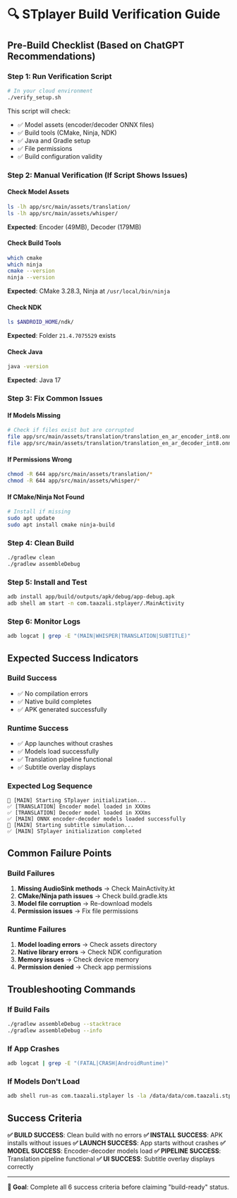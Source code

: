 # 🔍 STplayer Build Verification Guide

## **Pre-Build Checklist (Based on ChatGPT Recommendations)**

### **Step 1: Run Verification Script**
```bash
# In your cloud environment
./verify_setup.sh
```

This script will check:
- ✅ Model assets (encoder/decoder ONNX files)
- ✅ Build tools (CMake, Ninja, NDK)
- ✅ Java and Gradle setup
- ✅ File permissions
- ✅ Build configuration validity

### **Step 2: Manual Verification (If Script Shows Issues)**

#### **Check Model Assets**
```bash
ls -lh app/src/main/assets/translation/
ls -lh app/src/main/assets/whisper/
```
**Expected**: Encoder (49MB), Decoder (179MB)

#### **Check Build Tools**
```bash
which cmake
which ninja
cmake --version
ninja --version
```
**Expected**: CMake 3.28.3, Ninja at `/usr/local/bin/ninja`

#### **Check NDK**
```bash
ls $ANDROID_HOME/ndk/
```
**Expected**: Folder `21.4.7075529` exists

#### **Check Java**
```bash
java -version
```
**Expected**: Java 17

### **Step 3: Fix Common Issues**

#### **If Models Missing**
```bash
# Check if files exist but are corrupted
file app/src/main/assets/translation/translation_en_ar_encoder_int8.onnx
file app/src/main/assets/translation/translation_en_ar_decoder_int8.onnx
```

#### **If Permissions Wrong**
```bash
chmod -R 644 app/src/main/assets/translation/*
chmod -R 644 app/src/main/assets/whisper/*
```

#### **If CMake/Ninja Not Found**
```bash
# Install if missing
sudo apt update
sudo apt install cmake ninja-build
```

### **Step 4: Clean Build**
```bash
./gradlew clean
./gradlew assembleDebug
```

### **Step 5: Install and Test**
```bash
adb install app/build/outputs/apk/debug/app-debug.apk
adb shell am start -n com.taazali.stplayer/.MainActivity
```

### **Step 6: Monitor Logs**
```bash
adb logcat | grep -E "(MAIN|WHISPER|TRANSLATION|SUBTITLE)"
```

## **Expected Success Indicators**

### **Build Success**
- ✅ No compilation errors
- ✅ Native build completes
- ✅ APK generated successfully

### **Runtime Success**
- ✅ App launches without crashes
- ✅ Models load successfully
- ✅ Translation pipeline functional
- ✅ Subtitle overlay displays

### **Expected Log Sequence**
```
🚀 [MAIN] Starting STplayer initialization...
✅ [TRANSLATION] Encoder model loaded in XXXms
✅ [TRANSLATION] Decoder model loaded in XXXms
✅ [MAIN] ONNX encoder-decoder models loaded successfully
🔧 [MAIN] Starting subtitle simulation...
✅ [MAIN] STplayer initialization completed
```

## **Common Failure Points**

### **Build Failures**
1. **Missing AudioSink methods** → Check MainActivity.kt
2. **CMake/Ninja path issues** → Check build.gradle.kts
3. **Model file corruption** → Re-download models
4. **Permission issues** → Fix file permissions

### **Runtime Failures**
1. **Model loading errors** → Check assets directory
2. **Native library errors** → Check NDK configuration
3. **Memory issues** → Check device memory
4. **Permission denied** → Check app permissions

## **Troubleshooting Commands**

### **If Build Fails**
```bash
./gradlew assembleDebug --stacktrace
./gradlew assembleDebug --info
```

### **If App Crashes**
```bash
adb logcat | grep -E "(FATAL|CRASH|AndroidRuntime)"
```

### **If Models Don't Load**
```bash
adb shell run-as com.taazali.stplayer ls -la /data/data/com.taazali.stplayer/cache/
```

## **Success Criteria**

**✅ BUILD SUCCESS**: Clean build with no errors
**✅ INSTALL SUCCESS**: APK installs without issues
**✅ LAUNCH SUCCESS**: App starts without crashes
**✅ MODEL SUCCESS**: Encoder-decoder models load
**✅ PIPELINE SUCCESS**: Translation pipeline functional
**✅ UI SUCCESS**: Subtitle overlay displays correctly

---

**🎯 Goal**: Complete all 6 success criteria before claiming "build-ready" status. 